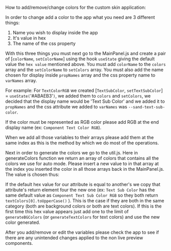 How to add/remove/change colors for the custom skin application: 

In order to change add a color to the app what you need are 3 different things: 
1) Name you wish to display inside the app
2) It's value in hex
3) The name of the css property

With this three things you must next go to the MainPanel.js and create a pair of [`colorName`, `setColorName`]
using the hook `useState` giving the default value the `hex value` mentioned above. You must add 
`colorName` to the `colors` array and the `setColorName` to `setColors` array. You must also add the name
chosen for display inside `propNames` array and the css property name to `varNames` array.

For example: For `TextColorRGB` we created [`TextSubColor`, `setTextSubColor`] = `useState(`'#ABAEB3'`)`, 
we added them to `colors` and `setColors`, we decided that the display name would be 'Text Sub Color' and we
added it to `propNames` and the css attribute we added to `varNames` was `--sand-text-sub-color`.

If the color must be represented as RGB color please add RGB at the end display name (ex: `Component Text Color RGB`).

When we add all those variables to their arrays please add them at the same index as this is the method
by which we do most of the operations.

Next in order to generate the colors we go to the util.js. Here in generateColors function we return an array
of colors that contains all the colors we use for auto mode. Please insert a new value to in that array at 
the index you inserted the color in all those arrays back in the MainPanel.js. The value is chosen thus:

If the default hex value for our attribute is equal to another's we copy that attribute's return element four 
the new one (ex: `Text Sub Color` has the same default value as `Component Text Sub Color RGB` so they
both return `textColors[0].toUpperCase()` ). This is the case if they are both in the same category (both are
background colors or both are text colors). If this is the first time this hex value appears just add one
to the limit of `generateBGColors` (or `generateTextColors` for text colors) and use the new color generated.


After you add/remove or edit the variables please check the app to see if there are any unintended changes applied 
to the non live preview components.
